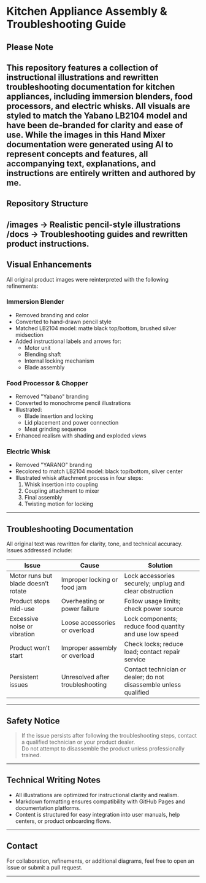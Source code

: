 
#  Kitchen Appliance Assembly & Troubleshooting Guide

## Please Note
This repository features a collection of instructional illustrations and rewritten troubleshooting documentation for kitchen appliances, including immersion blenders, food processors, and electric whisks. All visuals are styled to match the Yabano LB2104 model and have been de-branded for clarity and ease of use. While the images in this Hand Mixer documentation were generated using AI to represent concepts and features, all accompanying text, explanations, and instructions are entirely written and authored by me.
---

##  Repository Structure

/images → Realistic pencil-style illustrations     
/docs → Troubleshooting guides and rewritten product instructions.
---

##  Visual Enhancements

All original product images were reinterpreted with the following refinements:

### Immersion Blender
- Removed branding and color
- Converted to hand-drawn pencil style
- Matched LB2104 model: matte black top/bottom, brushed silver midsection
- Added instructional labels and arrows for:
  - Motor unit
  - Blending shaft
  - Internal locking mechanism
  - Blade assembly

### Food Processor & Chopper
- Removed "Yabano" branding
- Converted to monochrome pencil illustrations
- Illustrated:
  - Blade insertion and locking
  - Lid placement and power connection
  - Meat grinding sequence
- Enhanced realism with shading and exploded views

### Electric Whisk
- Removed "YARANO" branding
- Recolored to match LB2104 model: black top/bottom, silver center
- Illustrated whisk attachment process in four steps:
  1. Whisk insertion into coupling
  2. Coupling attachment to mixer
  3. Final assembly
  4. Twisting motion for locking

---

##  Troubleshooting Documentation

All original text was rewritten for clarity, tone, and technical accuracy. Issues addressed include:

| **Issue** | **Cause** | **Solution** |
|----------|-----------|--------------|
| Motor runs but blade doesn’t rotate | Improper locking or food jam | Lock accessories securely; unplug and clear obstruction |
| Product stops mid-use | Overheating or power failure | Follow usage limits; check power source |
| Excessive noise or vibration | Loose accessories or overload | Lock components; reduce food quantity and use low speed |
| Product won’t start | Improper assembly or overload | Check locks; reduce load; contact repair service |
| Persistent issues | Unresolved after troubleshooting | Contact technician or dealer; do not disassemble unless qualified |

---

##  Safety Notice

> If the issue persists after following the troubleshooting steps, contact a qualified technician or your product dealer.  
> Do not attempt to disassemble the product unless professionally trained.

---

## Technical Writing Notes

- All illustrations are optimized for instructional clarity and realism.
- Markdown formatting ensures compatibility with GitHub Pages and documentation platforms.
- Content is structured for easy integration into user manuals, help centers, or product onboarding flows.

---

##  Contact

For collaboration, refinements, or additional diagrams, feel free to open an issue or submit a pull request.

---

